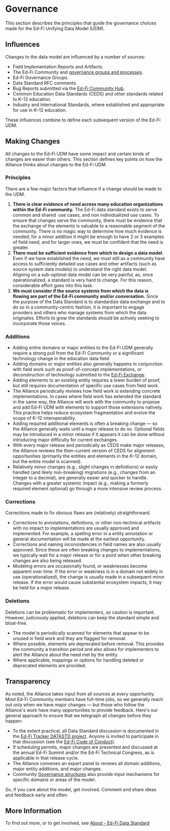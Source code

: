 # Governance

This section describes the principles that guide the governance choices made for
the Ed-Fi Unifying Data Model (UDM).

## Influences

Changes to the data model are influenced by a number of sources:

* Field Implementation Reports and Artifacts.
* The Ed-Fi Community and [governance groups and processes](https://edfi.atlassian.net/wiki/spaces/GOV/overview).
* Ed-Fi Governance Groups.
* Data Standard RFC comments
* Bug Reports submitted via the [Ed-Fi Community Hub](https://community.ed-fi.org).
* Common Education Data Standards (CEDS) and other standards related to K–12
  education.
* Industry and International Standards, where established and appropriate for
  use in K–12 education.

These influences combine to define each subsequent version of the Ed-Fi UDM.

## Making Changes

All changes to the Ed-Fi UDM have some impact and certain kinds of changes are
easier than others. This section defines key points on how the Alliance thinks
about changes to the Ed-Fi UDM.

### Principles

There are a few major factors that influence if a change should be made to the
UDM.

1. **There is clear evidence of need across many education organizations within
    the Ed-Fi community.** The Ed-Fi data standard exists to serve common and
    shared  use cases, and non individualized use cases. To ensure that changes
    serve the community, there must be evidence that the exchange of the
    elements is valuable to a reasonable segment of the community. There is no
    magic way to determine how much evidence is needed; for a minor addition it
    might be enough to have 2 or 3 examples of field need, and for larger ones,
    we must be confident that the need is greater.
2. **There must be sufficient evidence from which to design a data model**.
    Even if we have established the need, we must still as a community have
    access to sufficiently detailed use cases and other artifacts (such as
    source system data models) to understand the right data model. Aligning on a
    sub-optimal data model can be very painful, as, once operationalized, a
    standard is very hard to change. For this reason, considerable effort goes
    into this task.
3. **We must consider if the source systems from which the data is flowing are
    part of the Ed-Fi community and/or conversation.** Since the purpose of the
    Data Standard is to standardize data exchange and to do so in a
    community-centric fashion, it is important to engage providers and others
    who manage systems from which the data originates. Efforts to grow the
    standards should be actively seeking to incorporate those voices.

### Additions

* Adding entire domains or major entities to the Ed-Fi UDM generally require a
    strong pull from the Ed-Fi Community or a significant technology change in
    the education data field.
* Adding domains or major entities also generally happens in conjunction with
    field work such as proof-of-concept implementations, or deconstruction of
    technology submitted to the [Ed-Fi
    Exchange](/getting-started/edfi-exchange).
* Adding elements to an existing entity requires a lower burden of proof, but
    still requires documentation of specific use cases from field work.
* The Alliance periodically reviews how field work is extending concrete
    implementations. In cases where field work has extended the standard in the
    same way, the Alliance will work with the community to propose and add Ed-Fi
    UDM with elements to support those extensions natively. This practice helps
    reduce ecosystem fragmentation and evolve the scope of K–12
    interoperability.
* Adding required additional elements is often a breaking change — so the
    Alliance generally waits until a major release to do so. Optional fields may
    be introduced in a minor release if it appears it can be done without
    introducing major difficulty for current exchanges.
* With every major release and periodically as CEDS make major releases, the
    Alliance reviews the then-current version of CEDS for alignment
    opportunities (primarily the entities and elements in the K–12 domain, but
    the entire model is scanned).
* Relatively minor changes (e.g., slight changes in definitions) or easily
    handled (and likely non-breaking) migrations (e.g., changes from an integer
    to a decimal), are generally easier and quicker to handle. Changes with a
    greater systemic impact (e.g., making a formerly required element optional)
    go through a more intensive review process.

### Corrections

Corrections made to fix obvious flaws are (relatively) straightforward.

* Corrections to annotations, definitions, or other non-technical artifacts
    with no impact to implementations are usually approved and implemented. For
    example, a spelling error in a entity annotation or general documentation
    will be made at the earliest opportunity.
* Corrections and naming inconsistencies in field names are also usually
    approved. Since these are often breaking changes to implementations, we
    typically wait for a major release or for a point when other breaking
    changes are also being released.
* Modeling errors are occasionally found, or weaknesses become apparent over
    time. If the error or weakness is in a domain not widely in use
    (operationalized), the change is usually made in a subsequent minor release.
    If the error would cause substantial ecosystem impacts, it may be held for a
    major release.

### Deletions

Deletions can be problematic for implementers, so caution is important. However,
judiciously applied, deletions can keep the standard simple and bloat-free.

* The model is periodically scanned for elements that appear to be unused in
    field work and they are flagged for removal.
* Where possible, elements are deprecated before removal. This provides the
    community a transition period and also allows for implementers to alert the
    Alliance about the need met by the entity.
* Where applicable, mappings or options for handling deleted or deprecated
    elements are provided.

## Transparency

As noted, the Alliance takes input from all sources at every opportunity. Most
Ed-Fi Community members have full-time jobs, so we generally reach out only when
we have major changes — but those who follow the Alliance's work have many
opportunities to provide feedback. Here's our general approach to ensure that we
telegraph all changes before they happen:

* To the extent practical, all Data Standard discussion is documented in the
    [Ed-Fi Tracker DATASTD project](https://edfi.atlassian.net/jira/software/c/projects/DATASTD/issues/).
    Anyone is invited to participate in that discussion (see the [Ed-Fi
    Code of Conduct](/community/involved/code-of-conduct)).
* If scheduling permits, major changes are presented and discussed at the
    annual Ed-Fi Summit and/or the Ed-Fi Technical Congress, as is applicable in
    that release cycle.
* The Alliance convenes an expert panel to reviews all domain additions, major
    entity additions, and major changes.
* Community [Governance
    structures](https://edfi.atlassian.net/wiki/spaces/GOV/overview) also
    provide input mechanisms for specific domains or areas of the model.

So, if you care about the model, get involved. Comment and share ideas and
feedback early and often.

## More Information

To find out more, or to get involved, see [About - Ed-Fi Data Standard](../data-standards.md)
